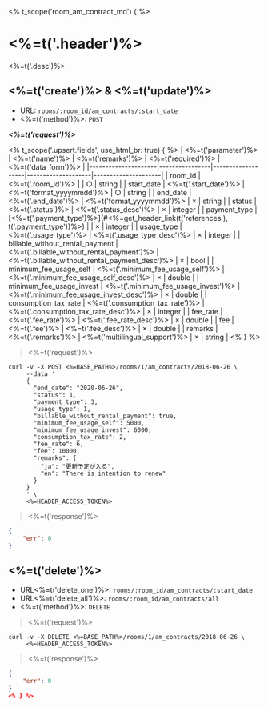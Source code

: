 <% t_scope('room_am_contract_md') { %>
# <%=t('.header')%>

<%=t('.desc')%>

## <%=t('create')%> & <%=t('update')%>

- URL: `rooms/:room_id/am_contracts/:start_date`
- <%=t('method')%>: `POST`

***<%=t('request')%>***

<% t_scope('.upsert.fields', use_html_br: true) { %>
| <%=t('parameter')%> | <%=t('name')%> | <%=t('remarks')%> | <%=t('required')%> | <%=t('data_form')%> |
|---------------------|----------------|-------------------|--------------------|---------------------|
| room_id | <%=t('.room_id')%> | | ○ | string |
| start_date | <%=t('.start_date')%> | <%=t('format_yyyymmdd')%> | ○ | string |
| end_date | <%=t('.end_date')%> | <%=t('format_yyyymmdd')%> | × | string |
| status | <%=t('.status')%> | <%=t('.status_desc')%> | × | integer |
| payment_type | [<%=t('.payment_type')%>](#<%=get_header_link(t('references'), t('.payment_type'))%>) | | × | integer |
| usage_type | <%=t('.usage_type')%> | <%=t('.usage_type_desc')%> | × | integer |
| billable_without_rental_payment | <%=t('.billable_without_rental_payment')%> |  <%=t('.billable_without_rental_payment_desc')%> | × | bool |
| minimum_fee_usage_self | <%=t('.minimum_fee_usage_self')%> | <%=t('.minimum_fee_usage_self_desc')%> | × | double |
| minimum_fee_usage_invest | <%=t('.minimum_fee_usage_invest')%> | <%=t('.minimum_fee_usage_invest_desc')%> | × | double |
| consumption_tax_rate | <%=t('.consumption_tax_rate')%> | <%=t('.consumption_tax_rate_desc')%> | × | integer |
| fee_rate | <%=t('.fee_rate')%> | <%=t('.fee_rate_desc')%> | × | double |
| fee | <%=t('.fee')%> | <%=t('.fee_desc')%> | × | double |
| remarks | <%=t('.remarks')%> | <%=t('multilingual_support')%> | × | string |
<% } %>

> <%=t('request')%>

```shell
curl -v -X POST <%=BASE_PATH%>/rooms/1/am_contracts/2018-06-26 \
     --data '
     {
       "end_date": "2020-06-26",
       "status": 1,
       "payment_type": 3,
       "usage_type": 1,
       "billable_without_rental_payment": true,
       "minimum_fee_usage_self": 5000,
       "minimum_fee_usage_invest": 6000,
       "consumption_tax_rate": 2,
       "fee_rate": 6,
       "fee": 10000,
       "remarks": {
         "ja": "更新予定が入る",
         "en": "There is intention to renew"
       }
     }
     ' \
     <%=HEADER_ACCESS_TOKEN%>
```

> <%=t('response')%>

```json
{
    "err": 0
}
```

## <%=t('delete')%>

- URL<%=t('delete_one')%>: `rooms/:room_id/am_contracts/:start_date`
- URL<%=t('delete_all')%>: `rooms/:room_id/am_contracts/all`
- <%=t('method')%>: `DELETE`

> <%=t('request')%>

```shell
curl -v -X DELETE <%=BASE_PATH%>/rooms/1/am_contracts/2018-06-26 \
     <%=HEADER_ACCESS_TOKEN%>
```

> <%=t('response')%>

```json
{
    "err": 0
}
<% } %>
